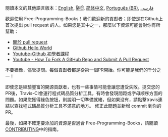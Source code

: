 閱讀本文的其他語言版本：[English](HOWTO.md), [हिन्दी](HOWTO-hi.md), [简体中文](HOWTO-zh.md), [Português (BR)](HOWTO.pt_BR.md), [فارسی](HOWTO-fa_IR.md)

歡迎使用 Free-Programming-Books！我们歡迎新的貢獻者；即使是在Github上首次提出 pull request 的人。如果您是其中之一，那麼以下資源可能會對你有所幫助：

* [關於 pull request](https://help.github.com/articles/about-pull-requests/)
* [Github Hello World](https://guides.github.com/activities/hello-world/)
* [Youtube-Github 初學者課程](https://www.youtube.com/watch?v=0fKg7e37bQE)
* [Youtube - How To Fork A GitHub Repo and Submit A Pull Request](https://www.youtube.com/watch?v=G1I3HF4YWEw)


不要猶豫，儘管提問。每個貢獻者都是從第一個PR開始。你可能是我們的千分之一！

即使您是經驗豐富的開源貢獻者，也有一些事情可能會讓您遭受失敗。提交您的PR後，Travis-CI會運行程式碼品質分析工具，有時會發現間距或字母顺序方面的問題。如果您獲得綠色按钮，則說明一切準備就緒，但如果没有，請點擊travis連結以查找程式碼品質分析工具不滿意的地方。 修正此問題並新增 commit 到你的 PR。


最後，如果不確定要添加的資源是否適合 Free-Programming-Books，請閱讀[CONTRIBUTING](CONTRIBUTING.md)中的指南。
